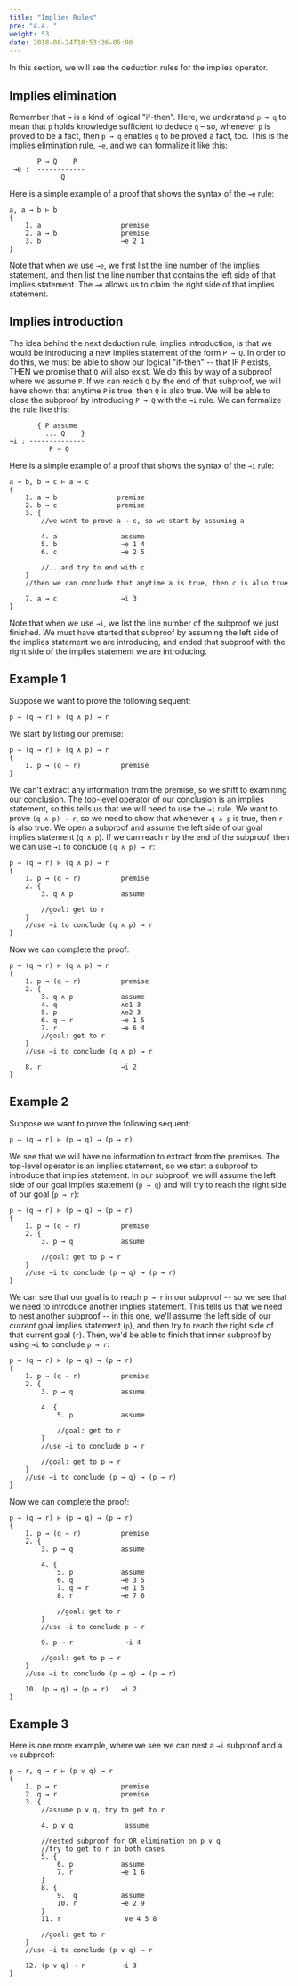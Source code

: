 ```yaml
---
title: "Implies Rules"
pre: "4.4. "
weight: 53
date: 2018-08-24T10:53:26-05:00
---
```


In this section, we will see the deduction rules for the implies operator.

## Implies elimination

Remember that `→` is a kind of logical "if-then". Here, we understand `p → q` to mean that `p` holds knowledge sufficient to deduce `q` – so, whenever `p` is proved to be a fact, then `p → q` enables `q` to be proved a fact, too. This is the implies elimination rule, `→e`, and we can formalize it like this:

```text
       P → Q    P
 →e :  ------------
             Q
```

Here is a simple example of a proof that shows the syntax of the `→e` rule:

```text
a, a → b ⊢ b
{
    1. a                    premise
    2. a → b                premise
    3. b                    →e 2 1
}
```

Note that when we use `→e`, we first list the line number of the implies statement, and then list the line number that contains the left side of that implies statement. The  `→e` allows us to claim the right side of that implies statement. 

## Implies introduction

The idea behind the next deduction rule, implies introduction, is that we would be introducing a new implies statement of the form `P → Q`. In order to do this, we must be able to show our logical "if-then" -- that IF `P` exists, THEN we promise that `Q` will also exist. We do this by way of a subproof where we assume `P`. If we can reach `Q` by the end of that subproof, we will have shown that anytime `P` is true, then `Q` is also true. We will be able to close the subproof by introducing `P → Q` with the `→i` rule. We can formalize the rule like this:

```text
       { P assume   
         ... Q    } 
→i : -------------- 
          P → Q 
```

Here is a simple example of a proof that shows the syntax of the `→i` rule:

```text
a → b, b → c ⊢ a → c
{
    1. a → b               premise
    2. b → c               premise
    3. {
        //we want to prove a → c, so we start by assuming a

        4. a                assume
        5. b                →e 1 4
        6. c                →e 2 5

        //...and try to end with c
    }
    //then we can conclude that anytime a is true, then c is also true

    7. a → c                →i 3
}
```
Note that when we use `→i`, we list the line number of the subproof we just finished. We must have started that subproof by assuming the left side of the implies statement we are introducing, and ended that subproof with the right side of the implies statement we are introducing.


## Example 1

Suppose we want to prove the following sequent:

```text
p → (q → r) ⊢ (q ∧ p) → r
```

We start by listing our premise:

```text
p → (q → r) ⊢ (q ∧ p) → r
{
    1. p → (q → r)          premise
}
```

We can't extract any information from the premise, so we shift to examining our conclusion. The top-level operator of our conclusion is an implies statement, so this tells us that we will need to use the `→i` rule. We want to prove `(q ∧ p) → r`, so we need to show that whenever `q ∧ p` is true, then `r` is also true. We open a subproof and assume the left side of our goal implies statement (`q ∧ p`). If we can reach `r` by the end of the subproof, then we can use `→i` to conclude `(q ∧ p) → r`:

```text
p → (q → r) ⊢ (q ∧ p) → r
{
    1. p → (q → r)          premise
    2. {
        3. q ∧ p            assume

        //goal: get to r
    }
    //use →i to conclude (q ∧ p) → r
}
```

Now we can complete the proof:

```text
p → (q → r) ⊢ (q ∧ p) → r
{
    1. p → (q → r)          premise
    2. {
        3. q ∧ p            assume
        4. q                ∧e1 3
        5. p                ∧e2 3
        6. q → r            →e 1 5
        7. r                →e 6 4 
        //goal: get to r
    }
    //use →i to conclude (q ∧ p) → r

    8. r                    →i 2
}
```

## Example 2

Suppose we want to prove the following sequent:

```text
p → (q → r) ⊢ (p → q) → (p → r)
```

We see that we will have no information to extract from the premises. The top-level operator is an implies statement, so we start a subproof to introduce that implies statement. In our subproof, we will assume the left side of our goal implies statement (`p → q`) and will try to reach the right side of our goal (`p → r`):

```text
p → (q → r) ⊢ (p → q) → (p → r)
{
    1. p → (q → r)          premise
    2. {
        3. p → q            assume

        //goal: get to p → r
    }
    //use →i to conclude (p → q) → (p → r)
}
```

We can see that our goal is to reach `p → r` in our subproof -- so we see that we need to introduce another implies statement. This tells us that we need to nest another subproof -- in this one, we'll assume the left side of our *current* goal implies statement (`p`), and then try to reach the right side of that current goal (`r`). Then, we'd be able to finish that inner subproof by using `→i` to conclude `p → r`:

```text
p → (q → r) ⊢ (p → q) → (p → r)
{
    1. p → (q → r)          premise
    2. {
        3. p → q            assume

        4. {
            5. p            assume

            //goal: get to r
        }
        //use →i to conclude p → r

        //goal: get to p → r
    }
    //use →i to conclude (p → q) → (p → r)
}
```

Now we can complete the proof:

```text
p → (q → r) ⊢ (p → q) → (p → r)
{
    1. p → (q → r)          premise
    2. {
        3. p → q            assume

        4. {
            5. p            assume
            6. q            →e 3 5
            7. q → r        →e 1 5 
            8. r            →e 7 6  

            //goal: get to r
        }
        //use →i to conclude p → r

        9. p → r             →i 4   

        //goal: get to p → r
    }
    //use →i to conclude (p → q) → (p → r)

    10. (p → q) → (p → r)   →i 2 
}
```

## Example 3

Here is one more example, where we see we can nest a `→i` subproof and a `∨e` subproof:

```text
p → r, q → r ⊢ (p ∨ q) → r
{
    1. p → r                premise
    2. q → r                premise
    3. {
        //assume p ∨ q, try to get to r 

        4. p ∨ q             assume

        //nested subproof for OR elimination on p ∨ q
        //try to get to r in both cases
        5. {
            6. p            assume
            7. r            →e 1 6
        }
        8. {
            9.  q           assume
            10. r           →e 2 9
        }
        11. r                ∨e 4 5 8

        //goal: get to r
    }
    //use →i to conclude (p ∨ q) → r

    12. (p ∨ q) → r         →i 3
}
```